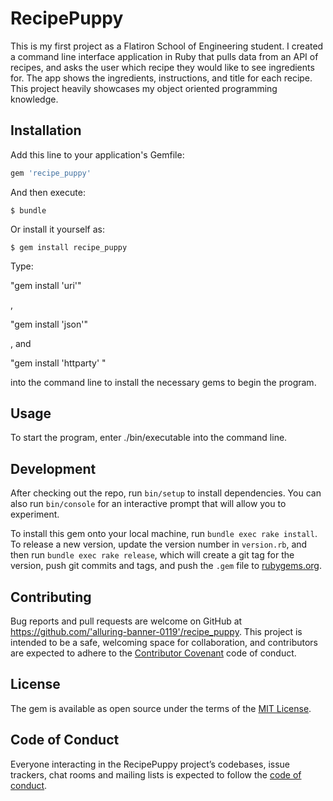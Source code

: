 # RecipePuppy

This is my first project as a Flatiron School of Engineering student. I created a command line interface application in Ruby that pulls data from an API of recipes, and asks the user which recipe they would like to see ingredients for. The app shows the ingredients, instructions, and title for each recipe. This project heavily showcases my object oriented programming knowledge. 


## Installation

Add this line to your application's Gemfile:

```ruby
gem 'recipe_puppy'
```

And then execute:

    $ bundle

Or install it yourself as:

    $ gem install recipe_puppy
    
Type:

"gem install 'uri'" 

, 

"gem install 'json'"

, and 

"gem install 'httparty' "

into the command line to install the necessary gems to begin the program. 

## Usage

To start the program, enter ./bin/executable into the command line. 

## Development

After checking out the repo, run `bin/setup` to install dependencies. You can also run `bin/console` for an interactive prompt that will allow you to experiment.

To install this gem onto your local machine, run `bundle exec rake install`. To release a new version, update the version number in `version.rb`, and then run `bundle exec rake release`, which will create a git tag for the version, push git commits and tags, and push the `.gem` file to [rubygems.org](https://rubygems.org).

## Contributing

Bug reports and pull requests are welcome on GitHub at https://github.com/'alluring-banner-0119'/recipe_puppy. This project is intended to be a safe, welcoming space for collaboration, and contributors are expected to adhere to the [Contributor Covenant](http://contributor-covenant.org) code of conduct.

## License

The gem is available as open source under the terms of the [MIT License](https://opensource.org/licenses/MIT).

## Code of Conduct

Everyone interacting in the RecipePuppy project’s codebases, issue trackers, chat rooms and mailing lists is expected to follow the [code of conduct](https://github.com/'alluring-banner-0119'/recipe_puppy/blob/master/CODE_OF_CONDUCT.md).


